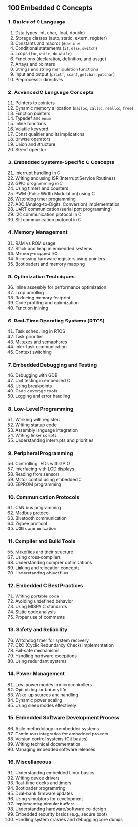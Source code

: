 ## 100 Embedded C Concepts

### **1. Basics of C Language**
1. Data types (int, char, float, double)
2. Storage classes (auto, static, extern, register)
3. Constants and macros (`#define`)
4. Conditional statements (`if`, `else`, `switch`)
5. Loops (`for`, `while`, `do-while`)
6. Functions (declaration, definition, and usage)
7. Arrays and pointers
8. Strings and string manipulation functions
9. Input and output (`printf`, `scanf`, `getchar`, `putchar`)
10. Preprocessor directives

### **2. Advanced C Language Concepts**
11. Pointers to pointers
12. Dynamic memory allocation (`malloc`, `calloc`, `realloc`, `free`)
13. Function pointers
14. Typedef and `enum`
15. Inline functions
16. Volatile keyword
17. Const qualifier and its implications
18. Bitwise operators
19. Union and structure
20. Sizeof operator

### **3. Embedded Systems-Specific C Concepts**
21. Interrupt handling in C
22. Writing and using ISR (Interrupt Service Routines)
23. GPIO programming in C
24. Using timers and counters
25. PWM (Pulse Width Modulation) using C
26. Watchdog timer programming
27. ADC (Analog-to-Digital Conversion) implementation
28. UART communication (serial port programming)
29. I2C communication protocol in C
30. SPI communication protocol in C

### **4. Memory Management**
31. RAM vs ROM usage
32. Stack and heap in embedded systems
33. Memory-mapped I/O
34. Accessing hardware registers using pointers
35. Bootloaders and memory mapping

### **5. Optimization Techniques**
36. Inline assembly for performance optimization
37. Loop unrolling
38. Reducing memory footprint
39. Code profiling and optimization
40. Function inlining

### **6. Real-Time Operating Systems (RTOS)**
41. Task scheduling in RTOS
42. Task priorities
43. Mutexes and semaphores
44. Inter-task communication
45. Context switching

### **7. Embedded Debugging and Testing**
46. Debugging with GDB
47. Unit testing in embedded C
48. Using breakpoints
49. Code coverage tools
50. Logging and error handling

### **8. Low-Level Programming**
51. Working with registers
52. Writing startup code
53. Assembly language integration
54. Writing linker scripts
55. Understanding interrupts and priorities

### **9. Peripheral Programming**
56. Controlling LEDs with GPIO
57. Interfacing with LCD displays
58. Reading from sensors
59. Motor control using embedded C
60. EEPROM programming

### **10. Communication Protocols**
61. CAN bus programming
62. Modbus protocol
63. Bluetooth communication
64. Zigbee protocol
65. USB communication

### **11. Compiler and Build Tools**
66. Makefiles and their structure
67. Using cross-compilers
68. Understanding compiler optimizations
69. Linking and relocation concepts
70. Understanding object files

### **12. Embedded C Best Practices**
71. Writing portable code
72. Avoiding undefined behavior
73. Using MISRA C standards
74. Static code analysis
75. Proper use of comments

### **13. Safety and Reliability**
76. Watchdog timer for system recovery
77. CRC (Cyclic Redundancy Check) implementation
78. Fail-safe mechanisms
79. Handling hardware exceptions
80. Using redundant systems

### **14. Power Management**
81. Low-power modes in microcontrollers
82. Optimizing for battery life
83. Wake-up sources and handling
84. Dynamic power scaling
85. Using sleep modes effectively

### **15. Embedded Software Development Process**
86. Agile methodology in embedded systems
87. Continuous integration for embedded projects
88. Version control systems (Git basics)
89. Writing technical documentation
90. Managing embedded software releases

### **16. Miscellaneous**
91. Understanding embedded Linux basics
92. Writing device drivers
93. Real-time clocks and timers
94. Bootloader programming
95. Dual-bank firmware updates
96. Using simulators for development
97. Implementing circular buffers
98. Understanding hardware/software co-design
99. Embedded security basics (e.g., secure boot)
100. Handling system crashes and debugging core dumps
